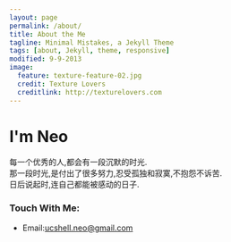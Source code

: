 ```yaml
---
layout: page
permalink: /about/
title: About the Me
tagline: Minimal Mistakes, a Jekyll Theme
tags: [about, Jekyll, theme, responsive]
modified: 9-9-2013
image:
  feature: texture-feature-02.jpg
  credit: Texture Lovers
  creditlink: http://texturelovers.com
---
```

# I'm Neo


每一个优秀的人,都会有一段沉默的时光.    
那一段时光,是付出了很多努力,忍受孤独和寂寞,不抱怨不诉苦.   
日后说起时,连自己都能被感动的日子.  

### Touch With Me:

* Email:ucshell.neo@gmail.com

